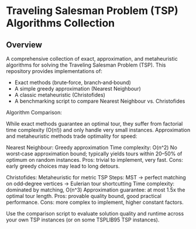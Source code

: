 # Traveling Salesman Problem (TSP) Algorithms Collection

## Overview

A comprehensive collection of exact, approximation, and metaheuristic algorithms for solving the Traveling Salesman Problem (TSP). This repository provides implementations of:  
- Exact methods (brute‑force, branch‑and‑bound)  
- A simple greedy approximation (Nearest Neighbour)  
- A classic metaheuristic (Christofides)  
- A benchmarking script to compare Nearest Neighbour vs. Christofides 

Algorithm Comparison:

While exact methods guarantee an optimal tour, they suffer from factorial time complexity (O(n!)) and only handle very small instances. Approximation and metaheuristic methods trade optimality for speed:

  Nearest Neighbour:
        Greedy approximation
        Time complexity: O(n^2)
        No worst‑case approximation bound; typically yields tours within 20–50% of optimum on random instances.
        Pros: trivial to implement, very fast.
        Cons: early greedy choices may lead to long detours.

  Christofides:
        Metaheuristic for metric TSP
        Steps: MST -> perfect matching on odd‑degree vertices -> Eulerian tour shortcutting
        Time complexity: dominated by matching, O(n^3)
        Approximation guarantee: at most 1.5x the optimal tour length.
        Pros: provable quality bound, good practical performance.
        Cons: more complex to implement, higher constant factors.

Use the comparison script to evaluate solution quality and runtime across your own TSP instances (or on some TSPLIB95 TSP instances).
